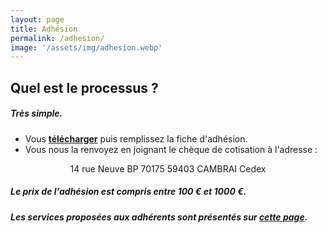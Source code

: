 ```yaml
---
layout: page
title: Adhésion
permalink: /adhesion/
image: '/assets/img/adhesion.webp'
---
```


## Quel est le processus ?

##### Très simple.
- Vous [**télécharger**](https://res.cloudinary.com/julienmottet/image/upload/v1559370042/bulletin-adhesion_AgroClub.pdf) puis remplissez la fiche d'adhésion.
- Vous nous la renvoyez en joignant le chèque de cotisation à l'adresse :
<center> 14 rue Neuve BP 70175 59403 CAMBRAI Cedex </center>

##### Le prix de l'adhésion est compris entre **100 € et 1000 €.**

##### Les services proposées aux adhérents sont présentés sur [**cette page**](https://timotte1984.github.io/agroe-jekyll/service/).
